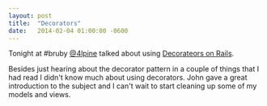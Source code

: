 ```yaml
---
layout: post
title:  "Decorators"
date:   2014-02-04 01:00:00 -0600
---
```


Tonight at #bruby [@4lpine](https://twitter.com/4lpine) talked about using [Decorateors on Rails](http://johnotander.com/decorators_on_rails/#/).

Besides just hearing about the decorator pattern in a couple of things that I had read I didn't know much about using decorators. John gave a great introduction to the subject and I can't wait to start cleaning up some of my models and views.
